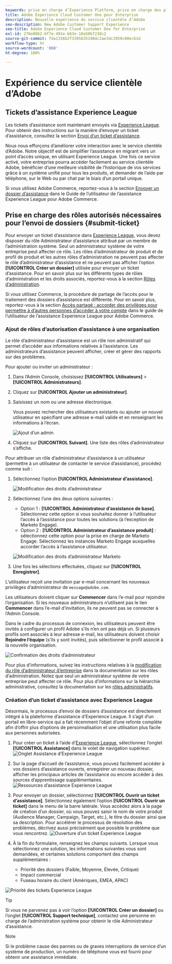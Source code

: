 ```yaml
---
keywords: prise en charge d’Experience Platform, prise en charge des plateformes, prise en charge des services intelligents ; service clientèle ; prise en charge de l’IA dédiée à l’attribution ; prise en charge de rtcdp ; envoi d’un ticket d’assistance ; service clientèle
title: Adobe Experience Cloud Customer One pour Enterprise
description: Nouvelle expérience du service clientèle d’Adobe
seo-description: New Adobe Customer Support Experience
seo-title: Adobe Experience Cloud Customer One for Enterprise
exl-id: 276e0862-6f7e-491e-b63e-10a50b7238c2
source-git-commit: fda1336b2f33056351984c2ae3dc2059c80ec61d
workflow-type: ht
source-wordcount: '860'
ht-degree: 100%

---
```


# Expérience du service clientèle d’Adobe

## Tickets d’assistance Experience League

Les tickets d’assistance sont maintenant envoyés via [Experience League](https://experienceleague.adobe.com/home#support). Pour obtenir des instructions sur la manière d’envoyer un ticket d’assistance, consultez la section [Envoi d’un ticket d’assistance](#create-a-support-ticket-with-experience-league).

Nous nous efforçons d’améliorer votre interaction avec le service clientèle d’Adobe. Notre objectif est de simplifier l’assistance en migrant vers un point d’accès unique, en utilisant Experience League. Une fois ce service activé, votre entreprise pourra accéder facilement au service clientèle Adobe, bénéficier d’une meilleure visibilité de l’historique de vos services grâce à un système unifié pour tous les produits, et demander de l’aide par téléphone, sur le Web ou par chat par le biais d’un portail unique.

Si vous utilisez Adobe Commerce, reportez-vous à la section [Envoyer un dossier d’assistance](https://experienceleague.adobe.com/fr/docs/commerce-knowledge-base/kb/help-center-guide/magento-help-center-user-guide#support-case) dans le Guide de l’utilisateur de l’assistance Experience League pour Adobe Commerce.

## Prise en charge des rôles autorisés nécessaires pour l’envoi de dossiers {#submit-ticket}

Pour envoyer un ticket d’assistance dans [Experience League](https://experienceleague.adobe.com/home#support), vous devez disposer du rôle Administrateur d’assistance attribué par un membre de l’administration système. Seul un administrateur système de votre entreprise peut affecter ce rôle. Les rôles d’administrateur de produit et de profil de produit et les autres rôles d’administration ne peuvent pas affecter le rôle d’administrateur d’assistance et ne peuvent pas afficher l’option **[!UICONTROL Créer un dossier]** utilisée pour envoyer un ticket d’assistance. Pour en savoir plus sur les différents types de rôles d’administration et les droits associés, reportez-vous à la section [Rôles d’administration](admin-roles.md).

Si vous utilisez Commerce, la procédure de partage de l’accès pour le traitement des dossiers d’assistance est différente. Pour en savoir plus, reportez-vous à la section [Accès partagé : accorder des privilèges pour permettre à d’autres personnes d’accéder à votre compte](https://experienceleague.adobe.com/fr/docs/commerce-knowledge-base/kb/help-center-guide/magento-help-center-user-guide#shared-access) dans le guide de l’utilisateur de l’assistance Experience League pour Adobe Commerce.

### Ajout de rôles d’autorisation d’assistance à une organisation

Le rôle d’administrateur d’assistance est un rôle non administratif qui permet d’accéder aux informations relatives à l’assistance. Les administrateurs d’assistance peuvent afficher, créer et gérer des rapports sur des problèmes.

Pour ajouter ou inviter un administrateur :

1. Dans l’Admin Console, choisissez **[!UICONTROL Utilisateurs]** > **[!UICONTROL Administrateurs]**.
1. Cliquez sur **[!UICONTROL Ajouter un administrateur]**.
1. Saisissez un nom ou une adresse électronique.

   Vous pouvez rechercher des utilisateurs existants ou ajouter un nouvel utilisateur en spécifiant une adresse e-mail valide et en renseignant les informations à l’écran.

   ![Ajout d’un admin](assets/admin-console-add-admin.png)

1. Cliquez sur **[!UICONTROL Suivant]**. Une liste des rôles d’administrateur s’affiche.

Pour attribuer un rôle d’administrateur d’assistance à un utilisateur (permettre à un utilisateur de contacter le service d’assistance), procédez comme suit :

1. Sélectionnez l’option **[!UICONTROL Administrateur d’assistance]**.

   ![Modification des droits d’administrateur](assets/edit-admin-rights.png)

1. Sélectionnez l’une des deux options suivantes :

   * Option 1 : **[!UICONTROL Administrateur d’assistance de base]**. Sélectionnez cette option si vous souhaitez donner à l’utilisateur l’accès à l’assistance pour toutes les solutions (à l’exception de Marketo Engage).
   * Option 2 : **[!UICONTROL Administrateur d’assistance produit]** : sélectionnez cette option pour la prise en charge de Marketo Engage. Sélectionnez les instances Marketo Engage auxquelles accorder l’accès à l’assistance utilisateur.

   ![Modification des droits d’administrateur Marketo](assets/edit-admin-rights-advanced.png)

1. Une fois les sélections effectuées, cliquez sur **[!UICONTROL Enregistrer]**.

L’utilisateur reçoit une invitation par e-mail concernant les nouveaux privilèges d’administrateur de `message@adobe.com`.

Les utilisateurs doivent cliquer sur **Commencer** dans l’e-mail pour rejoindre l’organisation. Si les nouveaux administrateurs n’utilisent pas le lien **Commencer** dans l’e-mail d’invitation, ils ne peuvent pas se connecter à l’Admin Console.

Dans le cadre du processus de connexion, les utilisateurs peuvent être invités à configurer un profil Adobe s’ils n’en ont pas déjà un. Si plusieurs profils sont associés à leur adresse e-mail, les utilisateurs doivent choisir **Rejoindre l’équipe** (s’ils y sont invités), puis sélectionner le profil associé à la nouvelle organisation.

![Confirmation des droits d’administrateur](assets/admin-rights-confirmation.png)

Pour plus d’informations, suivez les instructions relatives à la [modification du rôle d’administrateur d’entreprise](admin-roles.md#add-enterprise-role) dans la documentation sur les rôles d’administration. Notez que seul un administrateur système de votre entreprise peut affecter ce rôle. Pour plus d’informations sur la hiérarchie administrative, consultez la documentation sur les [rôles administratifs](admin-roles.md).

### Création d’un ticket d’assistance avec Experience League

Désormais, le processus d’envoi de dossiers d’assistance est directement intégré à la plateforme d’assistance d’Experience League. Il s’agit d’un portail en libre-service qui a fait récemment l’objet d’une refonte complète afin d’offrir plus d’options de personnalisation et une utilisation plus facile aux personnes autorisées.

1. Pour créer un ticket à l’aide d’[Experience League](https://experienceleague.adobe.com/home#support), sélectionnez l’onglet **[!UICONTROL Assistance]** dans le volet de navigation supérieur.
   ![ Onglet Assistance d’Experience League](./assets/experience-league-support-tab.png)
1. Sur la page d’accueil de l’assistance, vous pouvez facilement accéder à vos dossiers d’assistance ouverts, enregistrer un nouveau dossier, afficher les principaux articles de l’assistance ou encore accéder à des sources d’apprentissage supplémentaires.
   ![ Ressources d’assistance Experience League](./assets/experience-league-support-resources.png)
1. Pour envoyer un dossier, sélectionnez **[!UICONTROL Ouvrir un ticket d’assistance]**. Sélectionnez également l’option **[!UICONTROL Ouvrir un ticket]** dans le menu de la barre latérale. Vous accédez alors à la page de création d’un dossier, où vous pouvez saisir le nom de votre produit (Audience Manager, Campaign, Target, etc.), le titre du dossier ainsi que sa description. Pour accélérer le processus de résolution des problèmes, décrivez aussi précisément que possible le problème que vous rencontrez.
   ![Ouverture d’un ticket Experience League](./assets/experience-league-open-ticket.png)
1. À la fin du formulaire, renseignez les champs suivants. Lorsque vous sélectionnez une solution, les informations suivantes vous sont demandées, et certaines solutions comportent des champs supplémentaires :

   * Priorité des dossiers (Faible, Moyenne, Élevée, Critique)
   * Impact commercial
   * Fuseau horaire du client (Amériques, EMEA, APAC)

![Priorité des tickets Experience League](./assets/experience-league-ticket-priority.png)

>[!TIP]
>
> Si vous ne parvenez pas à voir l’option **[!UICONTROL Créer un dossier]** ou l’onglet **[!UICONTROL Support technique]**, contactez une personne en charge de l’administration système pour obtenir le rôle Administrateur d’assistance.








>[!NOTE]
>
> Si le problème cause des pannes ou de graves interruptions de service d’un système de production, un numéro de téléphone vous est fourni pour obtenir une assistance immédiate.




<!--

## What About the Legacy Systems?

New Tickets/Cases will no longer be able to be submitted in legacy systems as of May 11th.  The [Admin Console](https://adminconsole.adobe.com/) will be used to submit new tickets/cases.

### Existing Tickets/Cases

* Between May 11th and May 20th the legacy systems will remain available to work existing tickets/cases to completion.
* Beginning May 20th the support team will migrate remaining open cases from the legacy systems to the new support experience.  You will receive an email notification regarding how to contact support to continue to work these cases.
-->
